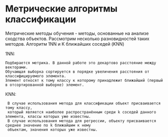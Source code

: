 # Метрические алгоритмы классификации
Метрические методы обучения - методы, основанные на анализе сходства объектов. Рассмотрим несколько разновидностей таких методов.
Алгоритм 1NN и K ближайших соседей (KNN)

1NN:

    Подбирается метрика. В данной работе это декартово расстояние между векторами.
    Обучающая выборка сортируется в порядке увеличения расстояния от классифицируемого элемента.
    Элемент относят к тому классу к которому принадлежит ближайший (первый в отсортированной выборке) элемент.

КNN:

     В случае использования метода для классификации объект присваивается тому классу, 
     который является наиболее распространённым среди k соседей данного элемента, классы которых уже известны. 
     В случае использования метода для регрессии, объекту присваивается среднее значение по k ближайшим к нему 
     объектам, значения которых уже известны.

